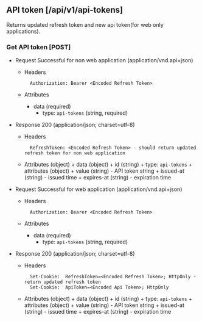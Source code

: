 ## API token [/api/v1/api-tokens]
Returns updated refresh token and new api token(for web only applications).
### Get API token [POST]

+ Request Successful for non web application (application/vnd.api+json)
    + Headers
    
            Authorization: Bearer <Encoded Refresh Token>

    + Attributes
        + data (required)
            + type: `api-tokens` (string, required)
        
+ Response 200 (application/json; charset=utf-8)
    + Headers

            RefreshToken: <Encoded Refresh Token> - should return updated refresh token for non web application
            
    + Attributes (object)
            + data (object)
                + id (string)
                + type: `api-tokens`
                + attributes (object)
                    + value      (string) - API token string
                    + issued-at  (string) - issued time
                    + expires-at (string) - expiration time

+ Request Successful for web application (application/vnd.api+json)
    + Headers
    
            Authorization: Bearer <Encoded Refresh Token>

    + Attributes
        + data (required)
            + type: `api-tokens` (string, required)
        
+ Response 200 (application/json; charset=utf-8)
    + Headers

            Set-Cookie:  RefreshToken=<Encoded Refresh Token>; HttpOnly - return updated refresh token
            Set-Cookie:  ApiToken=<Encoded Api Token>; HttpOnly
            
    + Attributes (object)
            + data (object)
                + id (string)
                + type: `api-tokens`
                + attributes (object)
                    + value      (string) - API token string
                    + issued-at  (string) - issued time
                    + expires-at (string) - expiration time
